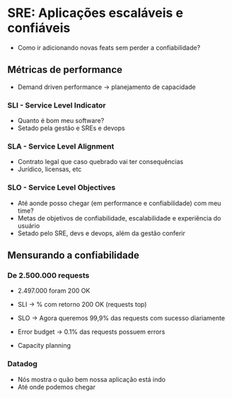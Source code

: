 # SRE: Aplicações escaláveis e confiáveis

- Como ir adicionando novas feats sem perder a confiabilidade?

## Métricas de performance

- Demand driven performance -> planejamento de capacidade

### SLI - Service Level Indicator

- Quanto é bom meu software?
- Setado pela gestão e SREs e devops

### SLA - Service Level Alignment

- Contrato legal que caso quebrado vai ter consequências
- Jurídico, licensas, etc

### SLO - Service Level Objectives

- Até aonde posso chegar (em performance e confiabilidade) com meu time?
- Metas de objetivos de confiabilidade, escalabilidade e experiência do usuário
- Setado pelo SRE, devs e devops, além da gestão conferir

## Mensurando a confiabilidade

### De 2.500.000 requests

- 2.497.000 foram 200 OK

- SLI -> % com retorno 200 OK (requests top)
- SLO -> Agora queremos 99,9% das requests com sucesso diariamente
- Error budget -> 0.1% das requests possuem errors
- Capacity planning

### Datadog

- Nós mostra o quão bem nossa aplicação está indo
- Até onde podemos chegar